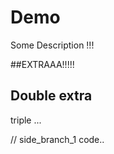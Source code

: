 # Demo 

Some Description !!!

##EXTRAAA!!!!!


## Double extra



triple ...


// side_branch_1 code..